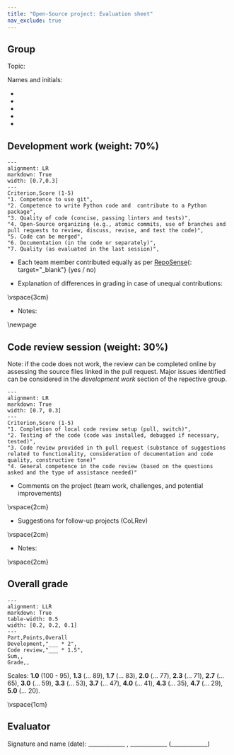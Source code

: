 ```yaml
---
title: "Open-Source project: Evaluation sheet"
nav_exclude: true
---
```


## Group

Topic:

Names and initials:

- 
- 
- 
- 
- 

## Development work (weight: 70%)

```table
---
alignment: LR
markdown: True
width: [0.7,0.3]
---
Criterion,Score (1-5)
"1. Competence to use git",
"2. Competence to write Python code and  contribute to a Python package",
"3. Quality of code (concise, passing linters and tests)",
"4. Open-Source organizing (e.g., atomic commits, use of branches and pull requests to review, discuss, revise, and test the code)",
"5. Code can be merged",
"6. Documentation (in the code or separately)",
"7. Quality (as evaluated in the last session)",
```

- Each team member contributed equally as per [RepoSense](https://github.com/reposense/RepoSense){: target="_blank"} (yes / no) 

- Explanation of differences in grading in case of unequal contributions:

\vspace{3cm}

- Notes:

\newpage

## Code review session (weight: 30%)

Note: if the code does not work, the review can be completed online by assessing the source files linked in the pull request. Major issues identified can be considered in the *development work* section of the repective group.

```table
---
alignment: LR
markdown: True
width: [0.7, 0.3]
---
Criterion,Score (1-5)
"1. Completion of local code review setup (pull, switch)",
"2. Testing of the code (code was installed, debugged if necessary, tested)",
"3. Code review provided in th pull request (substance of suggestions related to functionality, consideration of documentation and code quality, constructive tone)"
"4. General competence in the code review (based on the questions asked and the type of assistance needed)"
```

- Comments on the project (team work, challenges, and potential improvements)

\vspace{2cm}

- Suggestions for follow-up projects (CoLRev)

\vspace{2cm}

- Notes:

\vspace{2cm}


## Overall grade

```table
---
alignment: LLR
markdown: True
table-width: 0.5
width: [0.2, 0.2, 0.1]
---
Part,Points,Overall
Development,"___ * 2",
Code review,"___ * 1.5",
Sum,,
Grade,,
```

Scales: **1.0** (100 - 95), **1.3** (... 89), **1.7** (... 83), **2.0** (... 77), **2.3** (... 71), **2.7** (... 65), **3.0** (... 59), **3.3** (... 53), **3.7** (... 47), **4.0** (... 41), **4.3** (... 35), **4.7** (... 29), **5.0** (... 20).

\vspace{1cm}

## Evaluator

Signature and name (date): _____________ , _____________ (_____________)


<!-- 100 - 95   1.0          
94 - 89     1.3         
88 - 83     1.7          
82 - 77     2.0          
76 - 71     2.3          
70 - 65     2.7          
64 - 59     3.0
58 - 53     3.3
52 - 47     3.7
46 - 41     4.0
40 - 35     4.3
34 - 29     4.7
28 - 20     5.0 -->